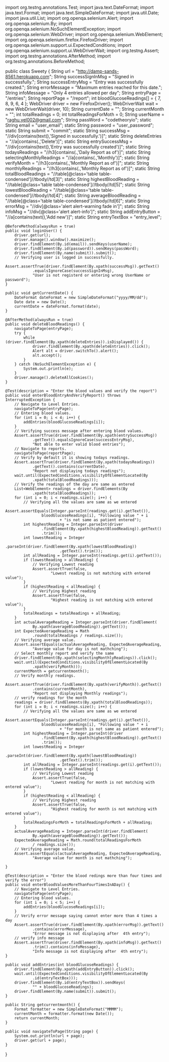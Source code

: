 import org.testng.annotations.Test;
import java.text.DateFormat;
import java.text.Format;
import java.text.SimpleDateFormat;
import java.util.Date;
import java.util.List;
import org.openqa.selenium.Alert;
import org.openqa.selenium.By;
import org.openqa.selenium.NoSuchElementException;
import org.openqa.selenium.WebDriver;
import org.openqa.selenium.WebElement;
import org.openqa.selenium.firefox.FirefoxDriver;
import org.openqa.selenium.support.ui.ExpectedConditions;
import org.openqa.selenium.support.ui.WebDriverWait;
import org.testng.Assert;
import org.testng.annotations.AfterMethod;
import org.testng.annotations.BeforeMethod;

public class Sweety {
	String url = "http://damp-sands-8561.herokuapp.com";
	String successSignInMsg = "Signed in successfully.";
	String successEntryMsg = "Entry was successfully created.";
	String errorMessage = "Maximum entries reached for this date.";
	String infoMessage = "Only 4 entries allowed per day";
	String entryPage = "/entries";
	String reportPage = "/report";
	int bloodGlucoseReadings[] = { 7, 8, 9, 6, 4 };
	WebDriver driver = new FirefoxDriver();
	WebDriverWait wait = new WebDriverWait(driver, 10);
	String currentDate = "";
	String currentMonth = "";
	int totalReadings = 0;
	int totalReadingsForMoth = 0;
	String userName = "raghu.yel002@gmail.com";
	String passWord = "codetheoryio";
	static String email = "user_email";
	static String password = "user_password";
	static String submit = "commit";
	static String successMsg = "//div[contains(text(),'Signed in successfully.')]";
	static String deleteEntries = "//a[contains(.,'Delete')]";
	static String entrySuccessMsg = "//div[contains(text(),'Entry was successfully created')]";
	static String todaysReadings = "//h3[contains(.,'Daily Report as of')]";
	static String selectingMonthlyReadings = "//a[contains(.,'Monthly')]";
	static String verifyMonth = "//h3[contains(.,'Monthly Report as of')]";
	static String monthlyReadings = "//h3[contains(.,'Monthly Report as of')]";
	static String totalBloodReadings = "//table[@class='table table-condensed']//tbody//td[3]";
	static String highestBloodReading = "//table[@class='table table-condensed']//tbody//td[5]";
	static String lowestBloodReading = "//table[@class='table table-condensed']//tbody//td[4]";
	static String averageBloodReading = "//table[@class='table table-condensed']//tbody//td[6]";
	static String errorMsg = "//div[@class='alert alert-warning fade in']";
	static String infoMsg = "//div[@class='alert alert-info']";
	static String addEntryButton = "//a[contains(text(),'Add new')]";
	static String entryTextBox = "entry_level";

	@BeforeMethod(alwaysRun = true)
	public void loginUser() {
		driver.get(url);
		driver.manage().window().maximize();
		driver.findElement(By.id(email)).sendKeys(userName);
		driver.findElement(By.id(password)).sendKeys(passWord);
		driver.findElement(By.name(submit)).submit();
		// Verifying user is logged in successfully.
		Assert.assertTrue(driver.findElement(By.xpath(successMsg)).getText()
				.equalsIgnoreCase(successSignInMsg),
				"User is not registerd or entering wrong UserName or password");
	}

	public void getCurrentDate() {
		DateFormat dateFormat = new SimpleDateFormat("yyyy/MM/dd");
		Date date = new Date();
		currentDate = dateFormat.format(date);
	}

	@AfterMethod(alwaysRun = true)
	public void deleteBloodReadings() {
		navigateToPage(entryPage);
		try {
			while (driver.findElement(By.xpath(deleteEntries)).isDisplayed()) {
				driver.findElement(By.xpath(deleteEntries)).click();
				Alert alt = driver.switchTo().alert();
				alt.accept();
			}
		} catch (NoSuchElementException e) {
			System.out.println(e);
		}
		driver.manage().deleteAllCookies();
	}

	@Test(description = "Enter the blood values and verify the report")
	public void enterBloodEntryAndVerifyReport() throws InterruptedException {
		// Navigate to Level Entries.
		navigateToPage(entryPage);
		// Entering blood values.
		for (int i = 0; i < 4; i++) {
			addEntries(bloodGlucoseReadings[i]);
		}
		// Verifying success message after entering blood values.
		Assert.assertTrue(driver.findElement(By.xpath(entrySuccessMsg))
				.getText().equalsIgnoreCase(successEntryMsg),
				"Not able to enter valid blood entries");
		// Navigate to reports.
		navigateToPage(reportPage);
		// Verify by default it is showing todays readings.
		Assert.assertTrue(driver.findElement(By.xpath(todaysReadings))
				.getText().contains(currentDate),
				"Report not displaying todays readings");
		wait.until(ExpectedConditions.visibilityOfElementLocated(By
				.xpath(totalBloodReadings)));
		// Verify the readings of the day are same as entered
		List<WebElement> readings = driver.findElements(By
				.xpath(totalBloodReadings));
		for (int i = 0; i < readings.size(); i++) {
			// Verifying all the values are same as we entered
			Assert.assertEquals(Integer.parseInt(readings.get(i).getText()),
					bloodGlucoseReadings[i], "Following value " + i
							+ "is not same as patient entered");
			int highestReading = Integer.parseInt(driver
					.findElement(By.xpath(highestBloodReading)).getText()
					.trim());
			int lowestReading = Integer
					.parseInt(driver.findElement(By.xpath(lowestBloodReading))
							.getText().trim());
			int allReading = Integer.parseInt(readings.get(i).getText());
			if (lowestReading > allReading) {
				// Verifying Lowest reading
				Assert.assertTrue(false,
						"Lowest reading is not matching with entered value");
			}
			if (highestReading < allReading) {
				// Verifying Highest reading
				Assert.assertTrue(false,
						"Highest reading is not matching with entered value");
			}
			totalReadings = totalReadings + allReading;
		}
		int actualAverageReading = Integer.parseInt(driver.findElement(
				By.xpath(averageBloodReading)).getText());
		int ExpectedAverageReading = Math
				.round(totalReadings / readings.size());
		// Verifying average value.
		Assert.assertEquals(actualAverageReading, ExpectedAverageReading,
				"Average value for day is not mathching");
		// Select monthly report and verify the same
		driver.findElement(By.xpath(selectingMonthlyReadings)).click();
		wait.until(ExpectedConditions.visibilityOfElementLocated(By
				.xpath(verifyMonth)));
		currentMonth = getcurrentmonth();
		// Verify monthly readings.
		Assert.assertTrue(driver.findElement(By.xpath(verifyMonth)).getText()
				.contains(currentMonth),
				"Report not displaying Monthly readings");
		// verify readings for the month
		readings = driver.findElements(By.xpath(totalBloodReadings));
		for (int i = 0; i < readings.size(); i++) {
			// Verifying all the values are same as we entered
			Assert.assertEquals(Integer.parseInt(readings.get(i).getText()),
					bloodGlucoseReadings[i], "Following value " + i
							+ "for month is not same as patient entered");
			int highestReading = Integer.parseInt(driver
					.findElement(By.xpath(highestBloodReading)).getText()
					.trim());
			int lowestReading = Integer
					.parseInt(driver.findElement(By.xpath(lowestBloodReading))
							.getText().trim());
			int allReading = Integer.parseInt(readings.get(i).getText());
			if (lowestReading > allReading) {
				// Verifying Lowest reading
				Assert.assertTrue(false,
						"Lowest reading for month is not matching with entered value");
			}
			if (highestReading < allReading) {
				// Verifying Highest reading
				Assert.assertTrue(false,
						"Highest reading for month is not matching with entered value");
			}
			totalReadingsForMoth = totalReadingsForMoth + allReading;
		}
		actualAverageReading = Integer.parseInt(driver.findElement(
				By.xpath(averageBloodReading)).getText());
		ExpectedAverageReading = Math.round(totalReadingsForMoth
				/ readings.size());
		// Verifying average value.
		Assert.assertEquals(actualAverageReading, ExpectedAverageReading,
				"Average value for month is not mathching");

	}

	@Test(description = "Enter the blood redings more than four times and verify the error")
	public void enterBloodValuesMoreThanFourTimesInADay() {
		// Navigate to Level Entries.
		navigateToPage(entryPage);
		// Entering blood values.
		for (int i = 0; i < 5; i++) {
			addEntries(bloodGlucoseReadings[i]);
		}
		// Verify error message saying cannot enter more than 4 times a day
		Assert.assertTrue(driver.findElement(By.xpath(errorMsg)).getText()
				.contains(errorMessage),
				"Error message is not displaying after  4th entry");
		// verify info message
		Assert.assertTrue(driver.findElement(By.xpath(infoMsg)).getText()
				.trim().contains(infoMessage),
				"Info message is not displaying after  4th entry");
	}

	public void addEntries(int bloodGlucoseReadings) {
		driver.findElement(By.xpath(addEntryButton)).click();
		wait.until(ExpectedConditions.visibilityOfElementLocated(By
				.id(entryTextBox)));
		driver.findElement(By.id(entryTextBox)).sendKeys(
				"" + bloodGlucoseReadings);
		driver.findElement(By.name(submit)).submit();
	}

	public String getcurrentmonth() {
		Format formatter = new SimpleDateFormat("MMMM");
		currentMonth = formatter.format(new Date());
		return currentMonth;
	}

	public void navigateToPage(String page) {
		System.out.println(url + page);
		driver.get(url + page);
	}
}
